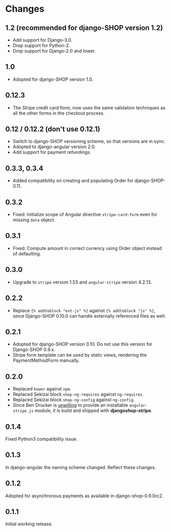 # Changes

## 1.2 (recommended for django-SHOP version 1.2)
* Add support for Django-3.0.
* Drop support for Python-2.
* Drop support for Django-2.0 and lower.

## 1.0
* Adopted for django-SHOP version 1.0.

## 0.12.3
* The Stripe credit card form, now uses the same validation techniques as all the other forms
  in the checkout process.

## 0.12 / 0.12.2 (don't use 0.12.1)
* Switch to django-SHOP versioning scheme, so that versions are in sync.
* Adopted to django-angular version 2.0.
* Add support for payment refundings.

## 0.3.3, 0.3.4
* Added compatibility on creating and populating Order for django-SHOP-0.11.

## 0.3.2
* Fixed: Initialize scope of Angular directive `stripe-card-form` even for missing
  `data` object.

## 0.3.1
* Fixed: Compute amount in correct currency using Order object instead of defaulting.

## 0.3.0
* Upgrade to ``stripe`` version 1.53 and ``angular-stripe`` version 4.2.13.

## 0.2.2
* Replace ``{% addtoblock "ext-js" %}`` against ``{% addtoblock "js" %}``, since Django-SHOP 0.10.0
  can handle externally referenced files as well.

## 0.2.1
* Adopted for django-SHOP version 0.10. Do not use this version for Django-SHOP 0.9.x.
* Stripe form template can be used by static views, rendering the PaymentMethodForm manually.

## 0.2.0
* Replaced ``bower`` against ``npm``.
* Replaced Sekizai block ``shop-ng-requires`` against ``ng-requires``.
* Replaced Sekizai block ``shop-ng-config`` against ``ng-config``.
* Since Ben Drucker is [unwilling](https://github.com/bendrucker/angular-stripe/issues/50) to
  provide an installable ``angular-stripe.js`` module, it is build and shipped with
  **djangoshop-stripe**.

## 0.1.4
Fixed Python3 compatibility issue.

## 0.1.3
In django-angular the naming scheme changed. Reflect these changes.

## 0.1.2
Adopted for asynchronous payments as available in django-shop-0.9.0rc2.

## 0.1.1
Initial working release.
